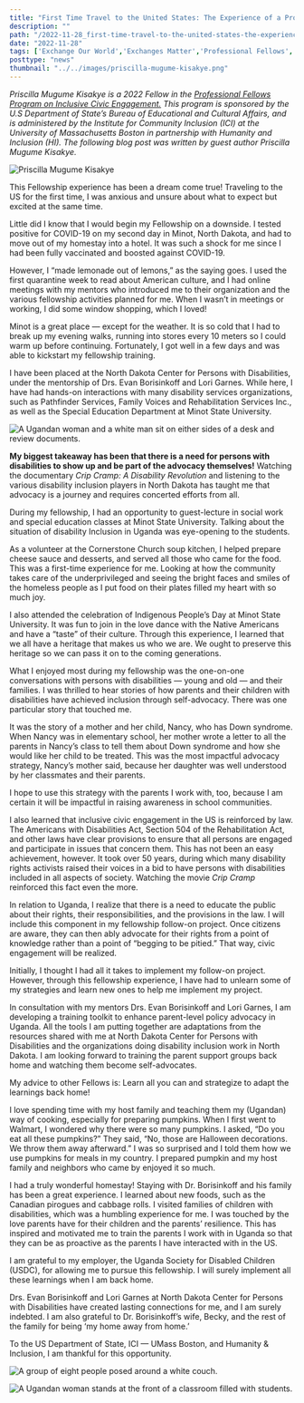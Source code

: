 ```yaml
---
title: "First Time Travel to the United States: The Experience of a Professional Fellow"
description: ""
path: "/2022-11-28_first-time-travel-to-the-united-states-the-experience-of-a-professional-fellow.md"
date: "2022-11-28"
tags: ['Exchange Our World','Exchanges Matter','Professional Fellows','Community Inclusion']
posttype: "news"
thumbnail: "../../images/priscilla-mugume-kisakye.png"
---
```


_Priscilla Mugume Kisakye is a 2022 Fellow in the_ [_Professional Fellows Program on Inclusive Civic Engagement._](https://pfpinclusion.org/) _This program is sponsored by the U.S Department of State’s Bureau of Educational and Cultural Affairs, and is administered by the Institute for Community Inclusion (ICI) at the University of Massachusetts Boston in partnership with Humanity and Inclusion (HI). The following blog post was written by guest author Priscilla Mugume Kisakye._

![Priscilla Mugume Kisakye](/images/priscilla-mugume-kisakye.png "Priscilla Mugume Kisakye")

This Fellowship experience has been a dream come true! Traveling to the US for the first time, I was anxious and unsure about what to expect but excited at the same time.

Little did I know that I would begin my Fellowship on a downside. I tested positive for COVID-19 on my second day in Minot, North Dakota, and had to move out of my homestay into a hotel. It was such a shock for me since I had been fully vaccinated and boosted against COVID-19.

However, I “made lemonade out of lemons,” as the saying goes. I used the first quarantine week to read about American culture, and I had online meetings with my mentors who introduced me to their organization and the various fellowship activities planned for me. When I wasn’t in meetings or working, I did some window shopping, which I loved!

Minot is a great place — except for the weather. It is so cold that I had to break up my evening walks, running into stores every 10 meters so I could warm up before continuing. Fortunately, I got well in a few days and was able to kickstart my fellowship training.

I have been placed at the North Dakota Center for Persons with Disabilities, under the mentorship of Drs. Evan Borisinkoff and Lori Garnes. While here, I have had hands-on interactions with many disability services organizations, such as Pathfinder Services, Family Voices and Rehabilitation Services Inc., as well as the Special Education Department at Minot State University.

![A Ugandan woman and a white man sit on either sides of a desk and review documents.](/images/meeting-with-mentor-700w.png "Image of me (left) discussing my fellowship follow-on project with my mentor, Dr. Evan Borinsikoff (right).")


**My biggest takeaway has been that there is a need for persons with disabilities to show up and be part of the advocacy themselves!** Watching the documentary _Crip Cramp: A Disability Revolution_ and listening to the various disability inclusion players in North Dakota has taught me that advocacy is a journey and requires concerted efforts from all.

During my fellowship, I had an opportunity to guest-lecture in social work and special education classes at Minot State University. Talking about the situation of disability Inclusion in Uganda was eye-opening to the students.

As a volunteer at the Cornerstone Church soup kitchen, I helped prepare cheese sauce and desserts, and served all those who came for the food. This was a first-time experience for me. Looking at how the community takes care of the underprivileged and seeing the bright faces and smiles of the homeless people as I put food on their plates filled my heart with so much joy.

I also attended the celebration of Indigenous People’s Day at Minot State University. It was fun to join in the love dance with the Native Americans and have a “taste” of their culture. Through this experience, I learned that we all have a heritage that makes us who we are. We ought to preserve this heritage so we can pass it on to the coming generations.

What I enjoyed most during my fellowship was the one-on-one conversations with persons with disabilities — young and old — and their families. I was thrilled to hear stories of how parents and their children with disabilities have achieved inclusion through self-advocacy. There was one particular story that touched me.

It was the story of a mother and her child, Nancy, who has Down syndrome. When Nancy was in elementary school, her mother wrote a letter to all the parents in Nancy’s class to tell them about Down syndrome and how she would like her child to be treated. This was the most impactful advocacy strategy, Nancy’s mother said, because her daughter was well understood by her classmates and their parents.

I hope to use this strategy with the parents I work with, too, because I am certain it will be impactful in raising awareness in school communities.

I also learned that inclusive civic engagement in the US is reinforced by law. The Americans with Disabilities Act, Section 504 of the Rehabilitation Act, and other laws have clear provisions to ensure that all persons are engaged and participate in issues that concern them. This has not been an easy achievement, however. It took over 50 years, during which many disability rights activists raised their voices in a bid to have persons with disabilities included in all aspects of society. Watching the movie _Crip Cramp_ reinforced this fact even the more.

In relation to Uganda, I realize that there is a need to educate the public about their rights, their responsibilities, and the provisions in the law. I will include this component in my fellowship follow-on project. Once citizens are aware, they can then ably advocate for their rights from a point of knowledge rather than a point of “begging to be pitied.” That way, civic engagement will be realized.

Initially, I thought I had all it takes to implement my follow-on project. However, through this fellowship experience, I have had to unlearn some of my strategies and learn new ones to help me implement my project.

In consultation with my mentors Drs. Evan Borisinkoff and Lori Garnes, I am developing a training toolkit to enhance parent-level policy advocacy in Uganda. All the tools I am putting together are adaptations from the resources shared with me at North Dakota Center for Persons with Disabilities and the organizations doing disability inclusion work in North Dakota. I am looking forward to training the parent support groups back home and watching them become self-advocates.

My advice to other Fellows is: Learn all you can and strategize to adapt the learnings back home!

I love spending time with my host family and teaching them my (Ugandan) way of cooking, especially for preparing pumpkins. When I first went to Walmart, I wondered why there were so many pumpkins. I asked, “Do you eat all these pumpkins?” They said, “No, those are Halloween decorations. We throw them away afterward.” I was so surprised and I told them how we use pumpkins for meals in my country. I prepared pumpkin and my host family and neighbors who came by enjoyed it so much.

I had a truly wonderful homestay! Staying with Dr. Borisinkoff and his family has been a great experience. I learned about new foods, such as the Canadian pirogues and cabbage rolls. I visited families of children with disabilities, which was a humbling experience for me. I was touched by the love parents have for their children and the parents’ resilience. This has inspired and motivated me to train the parents I work with in Uganda so that they can be as proactive as the parents I have interacted with in the US.

I am grateful to my employer, the Uganda Society for Disabled Children (USDC), for allowing me to pursue this fellowship. I will surely implement all these learnings when I am back home.

Drs. Evan Borisinkoff and Lori Garnes at North Dakota Center for Persons with Disabilities have created lasting connections for me, and I am surely indebted. I am also grateful to Dr. Borisinkoff’s wife, Becky, and the rest of the family for being ‘my home away from home.’

To the US Department of State, ICI — UMass Boston, and Humanity & Inclusion, I am thankful for this opportunity.

![A group of eight people posed around a white couch.](/images/family-visit.jpeg "Home visit to Paula and Kevin Burckhard’s family, who shared their story on raising four children with Down syndrome.")


![A Ugandan woman stands at the front of a classroom filled with students.](/images/guest-speaker-minot-state-u.png "Guest speaking and sharing the Uganda disability inclusion journey with students in a special education class in Minot State University.")


